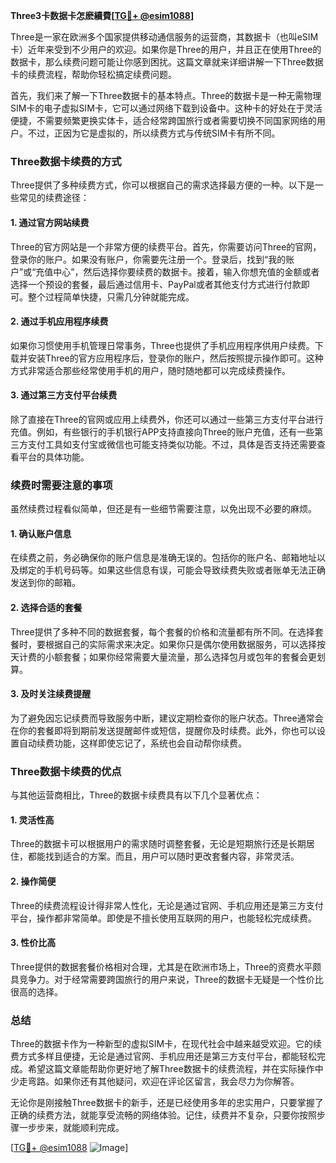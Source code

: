 **Three3卡数据卡怎麽續費[[TG💪+ @esim1088](https://t.me/s/esim1088)]**

Three是一家在欧洲多个国家提供移动通信服务的运营商，其数据卡（也叫eSIM卡）近年来受到不少用户的欢迎。如果你是Three的用户，并且正在使用Three的数据卡，那么续费问题可能让你感到困扰。这篇文章就来详细讲解一下Three数据卡的续费流程，帮助你轻松搞定续费问题。

首先，我们来了解一下Three数据卡的基本特点。Three的数据卡是一种无需物理SIM卡的电子虚拟SIM卡，它可以通过网络下载到设备中。这种卡的好处在于灵活便捷，不需要频繁更换实体卡，适合经常跨国旅行或者需要切换不同国家网络的用户。不过，正因为它是虚拟的，所以续费方式与传统SIM卡有所不同。

### Three数据卡续费的方式

Three提供了多种续费方式，你可以根据自己的需求选择最方便的一种。以下是一些常见的续费途径：

#### 1. **通过官方网站续费**
Three的官方网站是一个非常方便的续费平台。首先，你需要访问Three的官网，登录你的账户。如果没有账户，你需要先注册一个。登录后，找到“我的账户”或“充值中心”，然后选择你要续费的数据卡。接着，输入你想充值的金额或者选择一个预设的套餐，最后通过信用卡、PayPal或者其他支付方式进行付款即可。整个过程简单快捷，只需几分钟就能完成。

#### 2. **通过手机应用程序续费**
如果你习惯使用手机管理日常事务，Three也提供了手机应用程序供用户续费。下载并安装Three的官方应用程序后，登录你的账户，然后按照提示操作即可。这种方式非常适合那些经常使用手机的用户，随时随地都可以完成续费操作。

#### 3. **通过第三方支付平台续费**
除了直接在Three的官网或应用上续费外，你还可以通过一些第三方支付平台进行充值。例如，有些银行的手机银行APP支持直接向Three的账户充值，还有一些第三方支付工具如支付宝或微信也可能支持类似功能。不过，具体是否支持还需要查看平台的具体功能。

### 续费时需要注意的事项

虽然续费过程看似简单，但还是有一些细节需要注意，以免出现不必要的麻烦。

#### 1. **确认账户信息**
在续费之前，务必确保你的账户信息是准确无误的。包括你的账户名、邮箱地址以及绑定的手机号码等。如果这些信息有误，可能会导致续费失败或者账单无法正确发送到你的邮箱。

#### 2. **选择合适的套餐**
Three提供了多种不同的数据套餐，每个套餐的价格和流量都有所不同。在选择套餐时，要根据自己的实际需求来决定。如果你只是偶尔使用数据服务，可以选择按天计费的小额套餐；如果你经常需要大量流量，那么选择包月或包年的套餐会更划算。

#### 3. **及时关注续费提醒**
为了避免因忘记续费而导致服务中断，建议定期检查你的账户状态。Three通常会在你的套餐即将到期前发送提醒邮件或短信，提醒你及时续费。此外，你也可以设置自动续费功能，这样即使忘记了，系统也会自动帮你续费。

### Three数据卡续费的优点

与其他运营商相比，Three的数据卡续费具有以下几个显著优点：

#### 1. **灵活性高**
Three的数据卡可以根据用户的需求随时调整套餐，无论是短期旅行还是长期居住，都能找到适合的方案。而且，用户可以随时更改套餐内容，非常灵活。

#### 2. **操作简便**
Three的续费流程设计得非常人性化，无论是通过官网、手机应用还是第三方支付平台，操作都非常简单。即使是不擅长使用互联网的用户，也能轻松完成续费。

#### 3. **性价比高**
Three提供的数据套餐价格相对合理，尤其是在欧洲市场上，Three的资费水平颇具竞争力。对于经常需要跨国旅行的用户来说，Three的数据卡无疑是一个性价比很高的选择。

### 总结

Three的数据卡作为一种新型的虚拟SIM卡，在现代社会中越来越受欢迎。它的续费方式多样且便捷，无论是通过官网、手机应用还是第三方支付平台，都能轻松完成。希望这篇文章能帮助你更好地了解Three数据卡的续费流程，并在实际操作中少走弯路。如果你还有其他疑问，欢迎在评论区留言，我会尽力为你解答。

无论你是刚接触Three数据卡的新手，还是已经使用多年的忠实用户，只要掌握了正确的续费方法，就能享受流畅的网络体验。记住，续费并不复杂，只要你按照步骤一步步来，就能顺利完成。

[[TG💪+ @esim1088](https://t.me/s/esim1088) ![Image](https://i.postimg.cc/4NQfJmqS/Snipaste-2025-05-13-00-14-12.png)]